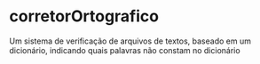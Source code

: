 # corretorOrtografico
Um sistema de verificação de arquivos de textos, baseado em um dicionário, indicando quais palavras não constam no dicionário
